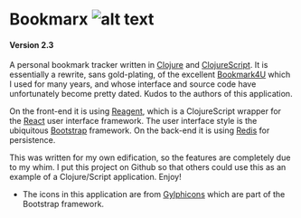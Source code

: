 # Bookmarx ![alt text](https://www.browncross.com/bookmarx/images/black-star.png "Bookmarx")

#### Version 2.3

A personal bookmark tracker written in [Clojure](https://clojure.org) and [ClojureScript](https://github.com/clojure/clojurescript). It is essentially a rewrite, sans gold-plating, of the excellent [Bookmark4U](http://bookmark4u.sourceforge.net) which I used for many years, and whose interface and source code have unfortunately become pretty dated. Kudos to the authors of this application.

On the front-end it is using [Reagent](https://reagent-project.github.io/), which is a ClojureScript wrapper for the [React](https://facebook.github.io/react/) user interface framework. The user interface style is the ubiquitous [Bootstrap](http://getbootstrap.com) framework. On the back-end it is using [Redis](https://redis.io/) for persistence.

This was written for my own edification, so the features are completely due to my whim. I put this project on Github so that others could use this as an example of a Clojure/Script application. Enjoy!

* The icons in this application are from [Gylphicons](http://glyphicons.com) which are part of the Bootstrap framework.
